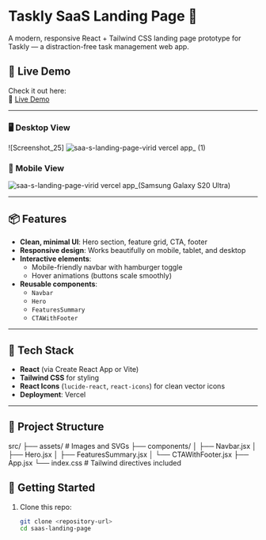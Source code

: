 # Taskly SaaS Landing Page 🚀

A modern, responsive React + Tailwind CSS landing page prototype for Taskly — a distraction-free task management web app.

## 🔗 Live Demo

Check it out here:  
🔗 [Live Demo](https://saa-s-landing-page-virid.vercel.app/)


---


### 🖥 Desktop View

![Screenshot_25] ![saa-s-landing-page-virid vercel app_ (1)](https://github.com/user-attachments/assets/5b3556c9-af45-4b55-86e7-efc29a27dcb8)



### 📱 Mobile View

![saa-s-landing-page-virid vercel app_(Samsung Galaxy S20 Ultra)](https://github.com/user-attachments/assets/be91b7eb-2493-40b0-9ef4-66d691d30062)


---

## 📦 Features

- **Clean, minimal UI**: Hero section, feature grid, CTA, footer
- **Responsive design**: Works beautifully on mobile, tablet, and desktop
- **Interactive elements**:
  - Mobile-friendly navbar with hamburger toggle
  - Hover animations (buttons scale smoothly)
- **Reusable components**:
  - `Navbar`
  - `Hero`
  - `FeaturesSummary`
  - `CTAWithFooter`

---

## 🧰 Tech Stack

- **React** (via Create React App or Vite)
- **Tailwind CSS** for styling
- **React Icons** (`lucide-react`, `react-icons`) for clean vector icons
- **Deployment**: Vercel

---

## 📁 Project Structure



src/
├── assets/ # Images and SVGs
├── components/
│ ├── Navbar.jsx
│ ├── Hero.jsx
│ ├── FeaturesSummary.jsx
│ └── CTAWithFooter.jsx
├── App.jsx
└── index.css  # Tailwind directives included


## 🚀 Getting Started

1. Clone this repo:
   ```bash
   git clone <repository-url>
   cd saas-landing-page

